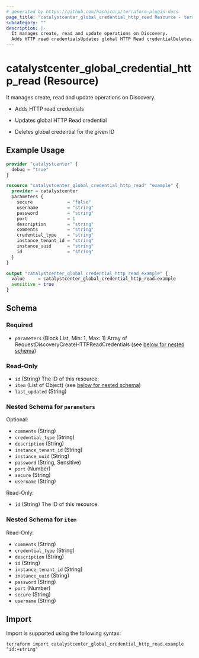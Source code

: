 ```yaml
---
# generated by https://github.com/hashicorp/terraform-plugin-docs
page_title: "catalystcenter_global_credential_http_read Resource - terraform-provider-catalystcenter"
subcategory: ""
description: |-
  It manages create, read and update operations on Discovery.
  Adds HTTP read credentialsUpdates global HTTP Read credentialDeletes global credential for the given ID
---
```


# catalystcenter_global_credential_http_read (Resource)

It manages create, read and update operations on Discovery.

- Adds HTTP read credentials

- Updates global HTTP Read credential

- Deletes global credential for the given ID

## Example Usage

```terraform
provider "catalystcenter" {
  debug = "true"
}

resource "catalystcenter_global_credential_http_read" "example" {
  provider = catalystcenter
  parameters {
    secure             = "false"
    username           = "string"
    password           = "string"
    port               = 1
    description        = "string"
    comments           = "string"
    credential_type    = "string"
    instance_tenant_id = "string"
    instance_uuid      = "string"
    id                 = "string"
  }
}

output "catalystcenter_global_credential_http_read_example" {
  value     = catalystcenter_global_credential_http_read.example
  sensitive = true
}
```

<!-- schema generated by tfplugindocs -->
## Schema

### Required

- `parameters` (Block List, Min: 1, Max: 1) Array of RequestDiscoveryCreateHTTPReadCredentials (see [below for nested schema](#nestedblock--parameters))

### Read-Only

- `id` (String) The ID of this resource.
- `item` (List of Object) (see [below for nested schema](#nestedatt--item))
- `last_updated` (String)

<a id="nestedblock--parameters"></a>
### Nested Schema for `parameters`

Optional:

- `comments` (String)
- `credential_type` (String)
- `description` (String)
- `instance_tenant_id` (String)
- `instance_uuid` (String)
- `password` (String, Sensitive)
- `port` (Number)
- `secure` (String)
- `username` (String)

Read-Only:

- `id` (String) The ID of this resource.


<a id="nestedatt--item"></a>
### Nested Schema for `item`

Read-Only:

- `comments` (String)
- `credential_type` (String)
- `description` (String)
- `id` (String)
- `instance_tenant_id` (String)
- `instance_uuid` (String)
- `password` (String)
- `port` (Number)
- `secure` (String)
- `username` (String)

## Import

Import is supported using the following syntax:

```shell
terraform import catalystcenter_global_credential_http_read.example "id:=string"
```
